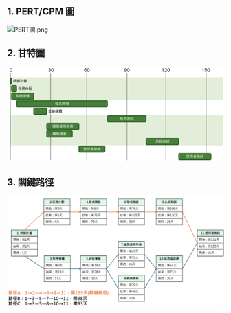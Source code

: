 ## 1. PERT/CPM 圖
![PERT圖.png](https://github.com/c112118101/system-analysis/blob/04bb50e7493ddac439ea3c1affa2a6a7add445e5/PERT%E5%9C%96.png)

## 2. 甘特圖
![gantt.png](https://github.com/c112118101/system-analysis/blob/3b2db03bbbf7a1b7aa9ef484edb731620e7e74e3/gantt.png)

## 3. 關鍵路徑
![關鍵路徑.png](https://github.com/c112118101/system-analysis/blob/3161ef1029653257a53bc9f4e01496296a442315/%E9%97%9C%E9%8D%B5%E8%B7%AF%E5%BE%91.png)
